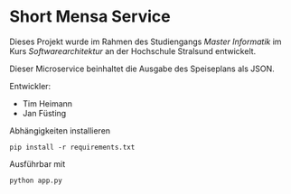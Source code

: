 # Short Mensa Service
Dieses Projekt wurde im Rahmen des Studiengangs *Master Informatik* im Kurs *Softwarearchitektur* an der Hochschule Stralsund entwickelt.

Dieser Microservice beinhaltet die Ausgabe des Speiseplans als JSON.

Entwickler:
 - Tim Heimann
 - Jan Füsting

Abhängigkeiten installieren
```
pip install -r requirements.txt
```

Ausführbar mit
```
python app.py
```
